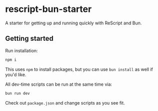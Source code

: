 # rescript-bun-starter

A starter for getting up and running quickly with ReScript and Bun.

## Getting started

Run installation:

```bash
npm i
```

This uses `npm` to install packages, but you can use `bun install` as well if you'd like.

All dev-time scripts can be run at the same time via:

```bash
bun run dev
```

Check out `package.json` and change scripts as you see fit.
